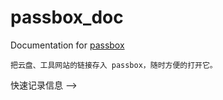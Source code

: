 # passbox_doc

Documentation for [passbox](https://zzk13180.github.io/passbox/)


<!-- 在系统托盘中打开您存储的链接

virtual-list 模糊搜索 数据导入导出

功能点：
    新增
    编辑
    删除
    恢复
    模糊搜索
    拖动排序
    设置密码
    导入导出

    回收站

    打开链接
    设置打开的窗口的宽高
    快捷键 关闭/最小化/刷新 打开后的窗口

    拖入文件，存储文件的链接和名称。





    欢迎您的使用和反馈
    <!--
    复制窗口的链接地址
    导入/导出为浏览器书签
创建干净的创建打开工具网站 -->
    把云盘、工具网站的链接存入 passbox，随时方便的打开它。

快速记录信息 -->
